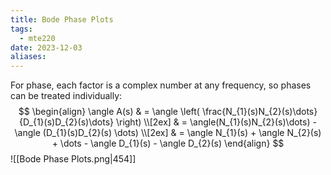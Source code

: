 ```yaml
---
title: Bode Phase Plots
tags:
  - mte220
date: 2023-12-03
aliases:
---
```

For phase, each factor is a complex number at any frequency, so phases can be treated individually:
$$
\begin{align}
\angle A(s)  & = \angle \left( \frac{N_{1}(s)N_{2}(s)\dots}{D_{1}(s)D_{2}(s)\dots} \right) \\[2ex]
	& = \angle(N_{1}(s)N_{2}(s)\dots) - \angle (D_{1}(s)D_{2}(s) \dots) \\[2ex]
	 & = \angle N_{1}(s) + \angle N_{2}(s) + \dots - \angle D_{1}(s) - \angle D_{2}(s)
\end{align}
$$
![[Bode Phase Plots.png|454]]

